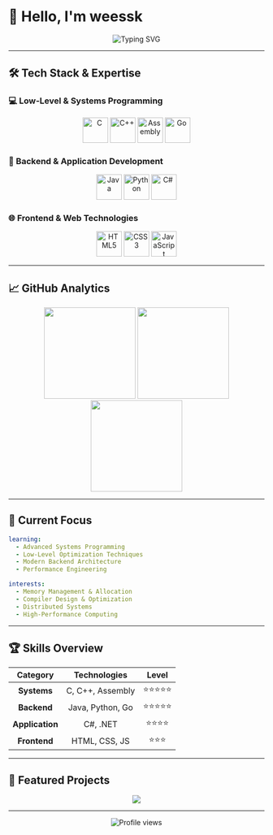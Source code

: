 # 👋 Hello, I'm weessk

<div align="center">
  <img src="https://readme-typing-svg.herokuapp.com?font=Fira+Code&size=28&duration=3000&pause=1000&color=00D4FF&center=true&vCenter=true&width=600&lines=Low-Level+Programming+Enthusiast;Backend+%26+Systems+Developer;Always+Learning+New+Technologies" alt="Typing SVG"/>
</div>

---

## 🛠️ Tech Stack & Expertise

### 💻 Low-Level & Systems Programming
<p align="center">
  <img src="https://cdn.jsdelivr.net/gh/devicons/devicon/icons/c/c-original.svg" width="50" height="50" alt="C"/>
  <img src="https://cdn.jsdelivr.net/gh/devicons/devicon/icons/cplusplus/cplusplus-original.svg" width="50" height="50" alt="C++"/>
  <img src="https://img.icons8.com/color/48/000000/assembly.png" width="50" height="50" alt="Assembly"/>
  <img src="https://cdn.jsdelivr.net/gh/devicons/devicon/icons/go/go-original.svg" width="50" height="50" alt="Go"/>
</p>

### 🔧 Backend & Application Development
<p align="center">
  <img src="https://cdn.jsdelivr.net/gh/devicons/devicon/icons/java/java-original.svg" width="50" height="50" alt="Java"/>
  <img src="https://cdn.jsdelivr.net/gh/devicons/devicon/icons/python/python-original.svg" width="50" height="50" alt="Python"/>
  <img src="https://cdn.jsdelivr.net/gh/devicons/devicon/icons/csharp/csharp-original.svg" width="50" height="50" alt="C#"/>
</p>

### 🌐 Frontend & Web Technologies
<p align="center">
  <img src="https://cdn.jsdelivr.net/gh/devicons/devicon/icons/html5/html5-original.svg" width="50" height="50" alt="HTML5"/>
  <img src="https://cdn.jsdelivr.net/gh/devicons/devicon/icons/css3/css3-original.svg" width="50" height="50" alt="CSS3"/>
  <img src="https://cdn.jsdelivr.net/gh/devicons/devicon/icons/javascript/javascript-original.svg" width="50" height="50" alt="JavaScript"/>
</p>

---

## 📈 GitHub Analytics

<div align="center">
  <img src="https://github-readme-stats.vercel.app/api?username=weessk&show_icons=true&theme=tokyonight&hide_border=true&bg_color=0D1117&title_color=00D4FF&icon_color=00D4FF&text_color=FFFFFF" height="180"/>
  <img src="https://github-readme-stats.vercel.app/api/top-langs/?username=weessk&layout=compact&theme=tokyonight&hide_border=true&bg_color=0D1117&title_color=00D4FF&text_color=FFFFFF" height="180"/>
</div>

<div align="center">
  <img src="https://github-readme-streak-stats.herokuapp.com/?user=weessk&theme=tokyonight&hide_border=true&background=0D1117&stroke=00D4FF&ring=00D4FF&fire=FF6B6B&currStreakLabel=00D4FF" height="180"/>
</div>

---

## 🎯 Current Focus

```yaml
learning:
  - Advanced Systems Programming
  - Low-Level Optimization Techniques
  - Modern Backend Architecture
  - Performance Engineering

interests:
  - Memory Management & Allocation
  - Compiler Design & Optimization
  - Distributed Systems
  - High-Performance Computing
```

---

## 🏆 Skills Overview

<div align="center">

| **Category** | **Technologies** | **Level** |
|:------------:|:---------------:|:---------:|
| **Systems** | C, C++, Assembly | ⭐⭐⭐⭐⭐ |
| **Backend** | Java, Python, Go | ⭐⭐⭐⭐⭐ |
| **Application** | C#, .NET | ⭐⭐⭐⭐ |
| **Frontend** | HTML, CSS, JS | ⭐⭐⭐ |

</div>

---

## 🌟 Featured Projects

<div align="center">
  <a href="https://github.com/weessk/GoRat">
    <img src="https://github-readme-stats.vercel.app/api/pin/?username=weessk&repo=GoRat&theme=tokyonight&hide_border=true&bg_color=0D1117&title_color=00D4FF&text_color=FFFFFF" />
  </a>
</div>

---

<div align="center">
  <img src="https://komarev.com/ghpvc/?username=weessk&color=00D4FF&style=flat-square&label=Profile+Views" alt="Profile views"/>
</div>
